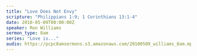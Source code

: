 ```yaml
---
title: "Love Does Not Envy"
scripture: "Philippians 1:9; 1 Corinthians 13:1-4"
date: 2010-05-09T00:00:00Z
speaker: Ron Williams
sermon_type: 8am
series: "Love is..."
audio: https://pcpc8amsermons.s3.amazonaws.com/20100509_williams_8am.mp3 
---
```



